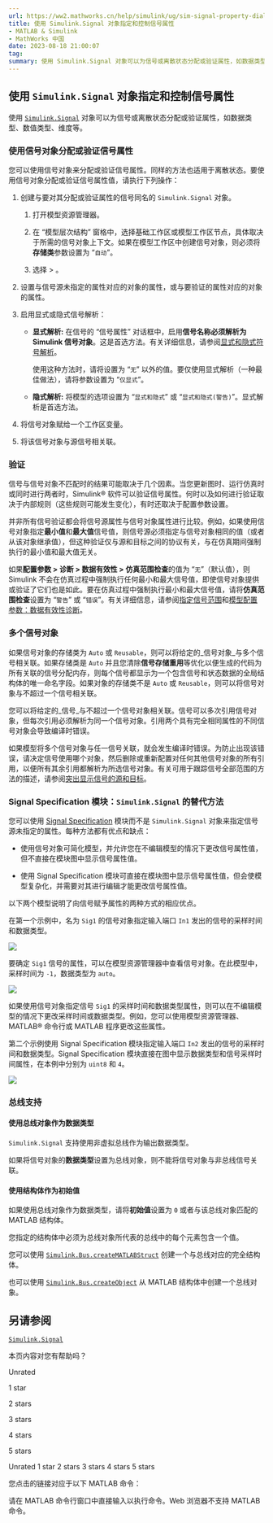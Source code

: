 ```yaml
---
url: https://ww2.mathworks.cn/help/simulink/ug/sim-signal-property-dialog-box.html
title: 使用 Simulink.Signal 对象指定和控制信号属性
- MATLAB & Simulink
- MathWorks 中国
date: 2023-08-18 21:00:07
tag: 
summary: 使用 Simulink.Signal 对象可以为信号或离散状态分配或验证属性，如数据类型、数值类型、维度等。
---
```

## 使用 `Simulink.Signal` 对象指定和控制信号属性

使用 [`Simulink.Signal`](https://ww2.mathworks.cn/help/simulink/slref/simulink.signal.html) 对象可以为信号或离散状态分配或验证属性，如数据类型、数值类型、维度等。

### 使用信号对象分配或验证信号属性

您可以使用信号对象来分配或验证信号属性。同样的方法也适用于离散状态。要使用信号对象分配或验证信号属性值，请执行下列操作：

1.  创建与要对其分配或验证属性的信号同名的 `Simulink.Signal` 对象。
    
    1.  打开模型资源管理器。
        
    2.  在 “模型层次结构” 窗格中，选择基础工作区或模型工作区节点，具体取决于所需的信号对象上下文。如果在模型工作区中创建信号对象，则必须将**存储类**参数设置为 “`自动`”。
        
    3.  选择 > 。
        
    
2.  设置与信号源未指定的属性对应的对象的属性，或与要验证的属性对应的对象的属性。
    
3.  启用显式或隐式信号解析：
    
    *   **显式解析:** 在信号的 “信号属性” 对话框中，启用**信号名称必须解析为 Simulink 信号对象**。这是首选方法。有关详细信息，请参阅[显式和隐式符号解析](https://ww2.mathworks.cn/help/simulink/ug/resolving-symbols.html#brjnb77-1)。
        
        使用这种方法时，请将设置为 “`无`” 以外的值。要仅使用显式解析（一种最佳做法），请将参数设置为 “`仅显式`”。
        
    *   **隐式解析:** 将模型的选项设置为 “`显式和隐式`” 或 “`显式和隐式(警告)`”。显式解析是首选方法。
        
    
4.  将信号对象赋给一个工作区变量。
    
5.  将该信号对象与源信号相关联。
    

### 验证

信号与信号对象不匹配时的结果可能取决于几个因素。当您更新图时、运行仿真时或同时进行两者时，Simulink® 软件可以验证信号属性。何时以及如何进行验证取决于内部规则（这些规则可能发生变化），有时还取决于配置参数设置。

并非所有信号验证都会将信号源属性与信号对象属性进行比较。例如，如果使用信号对象指定**最小值**和**最大值**信号值，则信号源必须指定与信号对象相同的值（或者从该对象继承值），但这种验证仅与源和目标之间的协议有关，与在仿真期间强制执行的最小值和最大值无关。

如果**配置参数 > 诊断 > 数据有效性 > 仿真范围检查**的值为 “`无`”（默认值），则 Simulink 不会在仿真过程中强制执行任何最小和最大信号值，即使信号对象提供或验证了它们也是如此。要在仿真过程中强制执行最小和最大信号值，请将**仿真范围检查**设置为 “`警告`” 或 “`错误`”。有关详细信息，请参阅[指定信号范围](https://ww2.mathworks.cn/help/simulink/ug/signal-ranges.html)和[模型配置参数：数据有效性诊断](https://ww2.mathworks.cn/help/simulink/gui/diagnostics-pane-data-validity.html)。

### 多个信号对象

如果信号对象的存储类为 `Auto` 或 `Reusable`，则可以将给定的_信号对象_与多个信号相关联。如果存储类是 `Auto` 并且您清除**信号存储重用**等优化以便生成的代码为所有关联的信号分配内存，则每个信号都显示为一个包含信号和状态数据的全局结构体的唯一命名字段。如果对象的存储类不是 `Auto` 或 `Reusable`，则可以将信号对象与不超过一个信号相关联。

您可以将给定的_信号_与不超过一个信号对象相关联。信号可以多次引用信号对象，但每次引用必须解析为同一个信号对象。引用两个具有完全相同属性的不同信号对象会导致编译时错误。

如果模型将多个信号对象与任一信号关联，就会发生编译时错误。为防止出现该错误，请决定信号使用哪个对象，然后删除或重新配置对任何其他信号对象的所有引用，以便所有其余引用都解析为所选信号对象。有关可用于跟踪信号全部范围的方法的描述，请参阅[突出显示信号的源和目标](https://ww2.mathworks.cn/help/simulink/ug/displaying-signal-sources-and-destinations.html)。

### Signal Specification 模块：`Simulink.Signal` 的替代方法

您可以使用 [Signal Specification](https://ww2.mathworks.cn/help/simulink/slref/signalspecification.html) 模块而不是 `Simulink.Signal` 对象来指定信号源未指定的属性。每种方法都有优点和缺点：

*   使用信号对象可简化模型，并允许您在不编辑模型的情况下更改信号属性值，但不直接在模块图中显示信号属性值。
    
*   使用 Signal Specification 模块可直接在模块图中显示信号属性值，但会使模型复杂化，并需要对其进行编辑才能更改信号属性值。
    

以下两个模型说明了向信号赋予属性的两种方式的相应优点。

在第一个示例中，名为 `Sig1` 的信号对象指定输入端口 `In1` 发出的信号的采样时间和数据类型。

![](https://ww2.mathworks.cn/help/simulink/ug/simulink_signal_with_object.png)

要确定 `Sig1` 信号的属性，可以在模型资源管理器中查看信号对象。在此模型中，采样时间为 `-1`，数据类型为 `auto`。

![](https://ww2.mathworks.cn/help/simulink/ug/simulink_signal_model_explorer.png)

如果使用信号对象指定信号 `Sig1` 的采样时间和数据类型属性，则可以在不编辑模型的情况下更改采样时间或数据类型。例如，您可以使用模型资源管理器、MATLAB® 命令行或 MATLAB 程序更改这些属性。

第二个示例使用 Signal Specification 模块指定输入端口 `In2` 发出的信号的采样时间和数据类型。Signal Specification 模块直接在图中显示数据类型和信号采样时间属性，在本例中分别为 `uint8` 和 `4`。

![](https://ww2.mathworks.cn/help/simulink/ug/signal_with_signal_specification.png)

### 总线支持

#### 使用总线对象作为数据类型

`Simulink.Signal` 支持使用非虚拟总线作为输出数据类型。

如果将信号对象的**数据类型**设置为总线对象，则不能将信号对象与非总线信号关联。

#### 使用结构体作为初始值

如果使用总线对象作为数据类型，请将**初始值**设置为 `0` 或者与该总线对象匹配的 MATLAB 结构体。

您指定的结构体中必须为总线对象所代表的总线中的每个元素包含一个值。

您可以使用 [`Simulink.Bus.createMATLABStruct`](https://ww2.mathworks.cn/help/simulink/slref/simulink.bus.creatematlabstruct.html) 创建一个与总线对应的完全结构体。

也可以使用 [`Simulink.Bus.createObject`](https://ww2.mathworks.cn/help/simulink/slref/simulink.bus.createobject.html) 从 MATLAB 结构体中创建一个总线对象。

## 另请参阅

[`Simulink.Signal`](https://ww2.mathworks.cn/help/simulink/slref/simulink.signal.html)

本页内容对您有帮助吗？

Unrated

1 star

2 stars

3 stars

4 stars

5 stars

 Unrated  1 star  2 stars  3 stars  4 stars  5 stars

您点击的链接对应于以下 MATLAB 命令：

请在 MATLAB 命令行窗口中直接输入以执行命令。Web 浏览器不支持 MATLAB 命令。